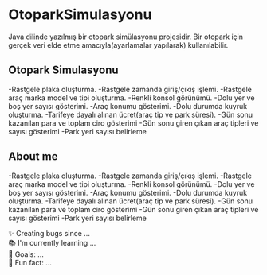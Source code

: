 # OtoparkSimulasyonu
Java dilinde yazılmış bir otopark simülasyonu projesidir.
Bir otopark için gerçek veri elde etme amacıyla(ayarlamalar yapılarak) kullanılabilir.

Otopark Simulasyonu
--------------------------
-Rastgele plaka oluşturma.
-Rastgele zamanda giriş/çıkış işlemi.
-Rastgele araç marka model ve tipi oluşturma.
-Renkli konsol görünümü.
-Dolu yer ve boş yer sayısı gösterimi.
-Araç konumu gösterimi.
-Dolu durumda kuyruk oluşturma.
-Tarifeye dayalı alınan ücret(araç tip ve park süresi).
-Gün sonu kazanılan para ve toplam ciro gösterimi
-Gün sonu giren çıkan araç tipleri ve sayısı gösterimi
-Park yeri sayısı belirleme


<h2 align="left">About me</h2>

-Rastgele plaka oluşturma.
-Rastgele zamanda giriş/çıkış işlemi.
-Rastgele araç marka model ve tipi oluşturma.
-Renkli konsol görünümü.
-Dolu yer ve boş yer sayısı gösterimi.
-Araç konumu gösterimi.
-Dolu durumda kuyruk oluşturma.
-Tarifeye dayalı alınan ücret(araç tip ve park süresi).
-Gün sonu kazanılan para ve toplam ciro gösterimi
-Gün sonu giren çıkan araç tipleri ve sayısı gösterimi
-Park yeri sayısı belirleme
<p align="left">✨ Creating bugs since ...<br>📚 I'm currently learning ...<br>🎯 Goals: ...<br>🎲 Fun fact: ...</p>
